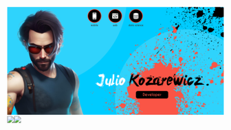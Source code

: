 <img src="0_utils\banner.png" >
<div align="center" style="display: flex; width: 100%;">
  <a href="https://github.com/juliokozarewicz">
    <img height="160em" src="https://github-readme-stats.vercel.app/api?username=juliokozarewicz&show_icons=true&theme=dark&include_all_commits=true&count_private=true"/>
  </a>
  <a href="https://github.com/juliokozarewicz">
    <img height="160em" src="https://github-readme-stats.vercel.app/api/top-langs/?username=juliokozarewicz&layout=compact&langs_count=7&theme=dark"/>
  </a>
</div>


